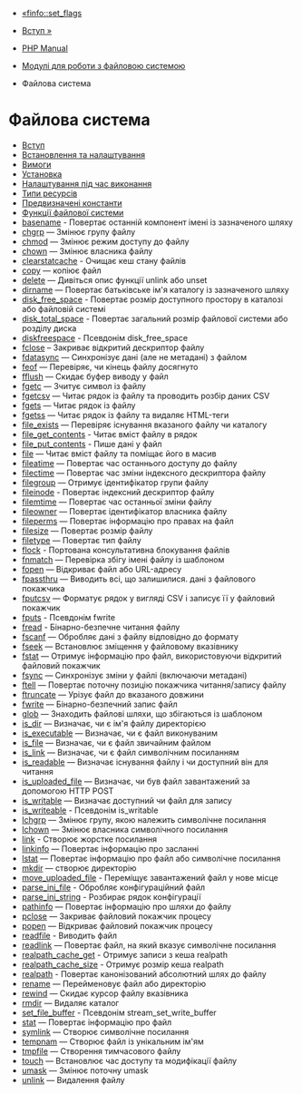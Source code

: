 - [«finfo::set_flags](finfo.set-flags.md)
- [Вступ »](intro.filesystem.md)

- [PHP Manual](index.md)
- [Модулі для роботи з файловою системою](refs.fileprocess.file.md)
- Файлова система

# Файлова система

- [Вступ](intro.filesystem.md)
- [Встановлення та налаштування](filesystem.setup.md)
- [Вимоги](filesystem.requirements.md)
- [Установка](filesystem.installation.md)
- [Налаштування під час виконання](filesystem.configuration.md)
- [Типи ресурсів](filesystem.resources.md)
- [Предвизначені константи](filesystem.constants.md)
- [Функції файлової системи](ref.filesystem.md)
- [basename](function.basename.md) - Повертає останній
компонент імені із зазначеного шляху
- [chgrp](function.chgrp.md) — Змінює групу файлу
- [chmod](function.chmod.md) — Змінює режим доступу до файлу
- [chown](function.chown.md) — Змінює власника файлу
- [clearstatcache](function.clearstatcache.md) - Очищає кеш
стану файлів
- [copy](function.copy.md) — копіює файл
- [delete](function.delete.md) — Дивіться опис функції
unlink або unset
- [dirname](function.dirname.md) — Повертає батьківське ім'я
каталогу із зазначеного шляху
- [disk_free_space](function.disk-free-space.md) - Повертає
розмір доступного простору в каталозі або файловій системі
- [disk_total_space](function.disk-total-space.md) - Повертає
загальний розмір файлової системи або розділу диска
- [diskfreespace](function.diskfreespace.md) - Псевдонім
disk_free_space
- [fclose](function.fclose.md) – Закриває відкритий дескриптор
файлу
- [fdatasync](function.fdatasync.md) — Синхронізує дані (але
не метадані) з файлом
- [feof](function.feof.md) — Перевіряє, чи кінець файлу досягнуто
- [fflush](function.fflush.md) — Скидає буфер виводу у файл
- [fgetc](function.fgetc.md) — Зчитує символ із файлу
- [fgetcsv](function.fgetcsv.md) — Читає рядок із файлу та
проводить розбір даних CSV
- [fgets](function.fgets.md) — Читає рядок із файлу
- [fgetss](function.fgetss.md) — Читає рядок із файлу та
видаляє HTML-теги
- [file_exists](function.file-exists.md) — Перевіряє
існування вказаного файлу чи каталогу
- [file_get_contents](function.file-get-contents.md) - Читає
вміст файлу в рядок
- [file_put_contents](function.file-put-contents.md) - Пише
дані у файл
- [file](function.file.md) — Читає вміст файлу та поміщає
його в масив
- [fileatime](function.fileatime.md) — Повертає час
останнього доступу до файлу
- [filectime](function.filectime.md) — Повертає час
зміни індексного дескриптора файлу
- [filegroup](function.filegroup.md) — Отримує ідентифікатор
групи файлу
- [fileinode](function.fileinode.md) - Повертає індексний
дескриптор файлу
- [filemtime](function.filemtime.md) — Повертає час
останньої зміни файлу
- [fileowner](function.fileowner.md) — Повертає ідентифікатор
власника файлу
- [fileperms](function.fileperms.md) — Повертає інформацію про
правах на файл
- [filesize](function.filesize.md) — Повертає розмір файлу
- [filetype](function.filetype.md) — Повертає тип файлу
- [flock](function.flock.md) - Портована консультативна
блокування файлів
- [fnmatch](function.fnmatch.md) — Перевірка збігу імені
файлу із шаблоном
- [fopen](function.fopen.md) — Відкриває файл або URL-адресу
- [fpassthru](function.fpassthru.md) — Виводить всі, що залишилися.
дані з файлового покажчика
- [fputcsv](function.fputcsv.md) — Форматує рядок у вигляді CSV
і записує її у файловий покажчик
- [fputs](function.fputs.md) - Псевдонім fwrite
- [fread](function.fread.md) - Бінарно-безпечне читання файлу
- [fscanf](function.fscanf.md) — Обробляє дані з файлу
відповідно до формату
- [fseek](function.fseek.md) — Встановлює зміщення у файловому
вказівнику
- [fstat](function.fstat.md) — Отримує інформацію про файл,
використовуючи відкритий файловий покажчик
- [fsync](function.fsync.md) — Синхронізує зміни у файлі
(включаючи метадані)
- [ftell](function.ftell.md) — Повертає поточну позицію
покажчика читання/запису файлу
- [ftruncate](function.ftruncate.md) — Урізує файл до вказаного
довжини
- [fwrite](function.fwrite.md) — Бінарно-безпечний запис
файл
- [glob](function.glob.md) — Знаходить файлові шляхи, що збігаються
із шаблоном
- [is_dir](function.is-dir.md) — Визначає, чи є ім'я
файлу директорією
- [is_executable](function.is-executable.md) — Визначає,
чи є файл виконуваним
- [is_file](function.is-file.md) — Визначає, чи є файл
звичайним файлом
- [is_link](function.is-link.md) — Визначає, чи є файл
символічним посиланням
- [is_readable](function.is-readable.md) — Визначає
існування файлу і чи доступний він для читання
- [is_uploaded_file](function.is-uploaded-file.md) — Визначає,
чи був файл завантажений за допомогою HTTP POST
- [is_writable](function.is-writable.md) — Визначає доступний
чи файл для запису
- [is_writeable](function.is-writeable.md) - Псевдонім
is_writable
- [lchgrp](function.lchgrp.md) — Змінює групу, якою
належить символічне посилання
- [lchown](function.lchown.md) — Змінює власника
символічного посилання
- [link](function.link.md) - Створює жорстке посилання
- [linkinfo](function.linkinfo.md) — Повертає інформацію про
засланні
- [lstat](function.lstat.md) — Повертає інформацію про файл або
символічне посилання
- [mkdir](function.mkdir.md) — створює директорію
- [move_uploaded_file](function.move-uploaded-file.md) -
Переміщує завантажений файл у нове місце
- [parse_ini_file](function.parse-ini-file.md) - Обробляє
конфігураційний файл
- [parse_ini_string](function.parse-ini-string.md) - Розбирає
рядок конфігурації
- [pathinfo](function.pathinfo.md) — Повертає інформацію про
шляхи до файлу
- [pclose](function.pclose.md) — Закриває файловий покажчик
процесу
- [popen](function.popen.md) — Відкриває файловий покажчик
процесу
- [readfile](function.readfile.md) - Виводить файл
- [readlink](function.readlink.md) — Повертає файл, на який
вказує символічне посилання
- [realpath_cache_get](function.realpath-cache-get.md) -
Отримує записи з кеша realpath
- [realpath_cache_size](function.realpath-cache-size.md) -
Отримує розмір кеша realpath
- [realpath](function.realpath.md) - Повертає канонізований
абсолютний шлях до файлу
- [rename](function.rename.md) — Перейменовує файл або
директорію
- [rewind](function.rewind.md) — Скидає курсор файлу
вказівника
- [rmdir](function.rmdir.md) — Видаляє каталог
- [set_file_buffer](function.set-file-buffer.md) - Псевдонім
stream_set_write_buffer
- [stat](function.stat.md) — Повертає інформацію про файл
- [symlink](function.symlink.md) — Створює символічне посилання
- [tempnam](function.tempnam.md) — Створює файл із унікальним
ім'ям
- [tmpfile](function.tmpfile.md) — Створення тимчасового файлу
- [touch](function.touch.md) — Встановлює час доступу та
модифікації файлу
- [umask](function.umask.md) — Змінює поточну umask
- [unlink](function.unlink.md) — Видалення файлу
